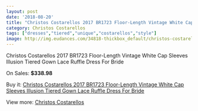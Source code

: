 ```yaml
---
layout: post
date: '2018-08-20'
title: "Christos Costarellos 2017 BR1723 Floor-Length Vintage White Cap Sleeves Illusion Tiered Gown Lace Ruffle Dress For Bride"
category: Christos Costarellos
tags: ["dresses","tiered","unique","costarellos","style"]
image: http://img.eudances.com/34818-thickbox_default/christos-costarellos-2017-br1723-floor-length-vintage-white-cap-sleeves-illusion-tiered-gown-lace-ruffle-dress-for-bride.jpg
---
```

Christos Costarellos 2017 BR1723 Floor-Length Vintage White Cap Sleeves Illusion Tiered Gown Lace Ruffle Dress For Bride

On Sales: **$338.98**
<a href="https://www.eudances.com/en/christos-costarellos/10518-christos-costarellos-2017-br1723-floor-length-vintage-white-cap-sleeves-illusion-tiered-gown-lace-ruffle-dress-for-bride.html"><amp-img layout="responsive" width="600" height="600" src="//img.eudances.com/34818-thickbox_default/christos-costarellos-2017-br1723-floor-length-vintage-white-cap-sleeves-illusion-tiered-gown-lace-ruffle-dress-for-bride.jpg" alt="Christos Costarellos 2017 BR1723 Floor-Length Vintage White Cap Sleeves Illusion Tiered Gown Lace Ruffle Dress For Bride 0" /></a>
<a href="https://www.eudances.com/en/christos-costarellos/10518-christos-costarellos-2017-br1723-floor-length-vintage-white-cap-sleeves-illusion-tiered-gown-lace-ruffle-dress-for-bride.html"><amp-img layout="responsive" width="600" height="600" src="//img.eudances.com/34819-thickbox_default/christos-costarellos-2017-br1723-floor-length-vintage-white-cap-sleeves-illusion-tiered-gown-lace-ruffle-dress-for-bride.jpg" alt="Christos Costarellos 2017 BR1723 Floor-Length Vintage White Cap Sleeves Illusion Tiered Gown Lace Ruffle Dress For Bride 1" /></a>

Buy it: [Christos Costarellos 2017 BR1723 Floor-Length Vintage White Cap Sleeves Illusion Tiered Gown Lace Ruffle Dress For Bride](https://www.eudances.com/en/christos-costarellos/10518-christos-costarellos-2017-br1723-floor-length-vintage-white-cap-sleeves-illusion-tiered-gown-lace-ruffle-dress-for-bride.html "Christos Costarellos 2017 BR1723 Floor-Length Vintage White Cap Sleeves Illusion Tiered Gown Lace Ruffle Dress For Bride")

View more: [Christos Costarellos](https://www.eudances.com/en/108-christos-costarellos "Christos Costarellos")